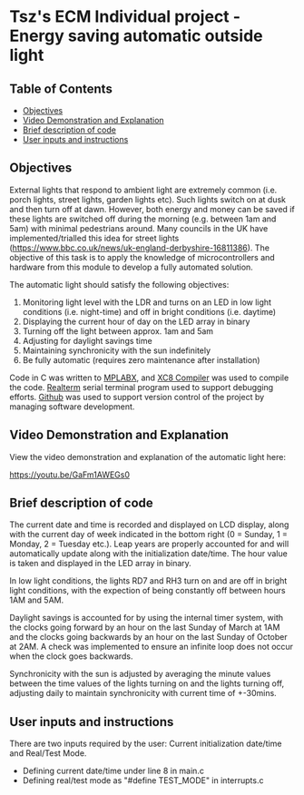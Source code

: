 # Tsz's ECM Individual project - Energy saving automatic outside light

## Table of Contents
- [Objectives](#objectives)
- [Video Demonstration and Explanation](#video-demonstration-and-explanation)
- [Brief description of code](#brief-description-of-code)
- [User inputs and instructions](#user-inputs-and-instructions)

## Objectives

External lights that respond to ambient light are extremely common (i.e. porch lights, street lights, garden lights etc). Such lights switch on at dusk and then turn off at dawn. However, both energy and money can be saved if these lights are switched off during the morning (e.g. between 1am and 5am) with minimal pedestrians around. Many councils in the UK have implemented/trialled this idea for street lights (https://www.bbc.co.uk/news/uk-england-derbyshire-16811386). The objective of this task is to apply the knowledge of microcontrollers and hardware from this module to develop a fully automated solution.

The automatic light should satisfy the following objectives:
1. Monitoring light level with the LDR and turns on an LED in low light conditions (i.e. night-time) and off in bright conditions (i.e. daytime)
1. Displaying the current hour of day on the LED array in binary
1. Turning off the light between approx. 1am and 5am
1. Adjusting for daylight savings time
1. Maintaining synchronicity with the sun indefinitely
1. Be fully automatic (requires zero maintenance after installation)

Code in C was written to [MPLABX](https://www.microchip.com/en-us/development-tools-tools-and-software/mplab-x-ide), and [XC8 Compiler](https://www.microchip.com/en-us/development-tools-tools-and-software/mplab-xc-compilers) was used to compile the code. [Realterm](https://realterm.sourceforge.io/) serial terminal program used to support debugging efforts. [Github](https://github.com/) was used to support version control of the project by managing software development.

## Video Demonstration and Explanation
View the video demonstration and explanation of the automatic light here: 

https://youtu.be/GaFm1AWEGs0

## Brief description of code
The current date and time is recorded and displayed on LCD display, along with the current day of week indicated in the bottom right (0 = Sunday, 1 = Monday, 2 = Tuesday etc.). Leap years are properly accounted for and will automatically update along with the initialization date/time. The hour value is taken and displayed in the LED array in binary. 

In low light conditions, the lights RD7 and RH3 turn on and are off in bright light conditions, with the expection of being constantly off between hours 1AM and 5AM. 

Daylight savings is accounted for by using the internal timer system, with the clocks going forward by an hour on the last Sunday of March at 1AM and the clocks going backwards by an hour on the last Sunday of October at 2AM. A check was implemented to ensure an infinite loop does not occur when the clock goes backwards.

Synchronicity with the sun is adjusted by averaging the minute values between the time values of the lights turning on and the lights turning off, adjusting daily to maintain synchronicity with current time of +-30mins.

## User inputs and instructions
There are two inputs required by the user: Current initialization date/time and Real/Test Mode.
- Defining current date/time under line 8 in main.c
- Defining real/test mode as "#define TEST_MODE" in interrupts.c

